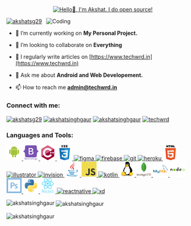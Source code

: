 <p align="center"><a href="https://anuraghazra.github.io"><img width="60%" alt="Hello👋, I'm Akshat. I do open source!" src="https://blogger.googleusercontent.com/img/b/R29vZ2xl/AVvXsEhLZa9zfSaZFcZVt2yvtHe1kc4qbVyDlJ70fpmlihDLjU3G7jtLX50NM83zTPpCVmK_TEhtl0C0vmVSKxRIkASfYcx8Q5BkUla-gM7UN0DYmFq6d-Uv3PyrCqYZu4xgm-CYmnJTQrc8vVcsXly3xRiziM7RY6txWu_BXhhTqEbvm-Q_zuxsZfpEs4S9rg/s16000/banner.png" /></a></p>
<img align="right" alt="Coding" width="400" src="https://blogger.googleusercontent.com/img/a/AVvXsEg0v-gEmd0x93a8KuFrkQxxvLFeWQOlDPXnBpwXyaLvDyL_ZXUk2MKmDrASNo9QY1d402I1Lc3B0bd-7-nz93P3598IIZDHnI1Qd-a2AAVleFBxVEQig-Cnjmdvt9XnTCHafGWBJlzP6N7OBLLDCs5F7U8PSnszzqBBQPIzeavcIn1ky7RnI2Amh1uSjA">



<p align="left"> <a href="https://twitter.com/akshatsg29" target="blank"><img src="https://img.shields.io/twitter/follow/akshatsg29?logo=twitter&style=for-the-badge" alt="akshatsg29" /></a> </p>

- 🔭 I’m currently working on **My Personal Project.**

- 👯 I’m looking to collaborate on **Everything**

- 📝 I regularly write articles on [https://www.techwrd.in](https://www.techwrd.in)

- 💬 Ask me about **Android and Web Developement.**

- 📫 How to reach me **admin@techwrd.in**

<h3 align="left">Connect with me:</h3>
<p align="left">
<a href="https://twitter.com/akshatsg29" target="blank"><img align="center" src="https://raw.githubusercontent.com/rahuldkjain/github-profile-readme-generator/master/src/images/icons/Social/twitter.svg" alt="akshatsg29" height="30" width="40" /></a>
<a href="https://linkedin.com/in/akshatsinghgaur" target="blank"><img align="center" src="https://raw.githubusercontent.com/rahuldkjain/github-profile-readme-generator/master/src/images/icons/Social/linked-in-alt.svg" alt="akshatsinghgaur" height="30" width="40" /></a>
<a href="https://instagram.com/akshatsinghgaur" target="blank"><img align="center" src="https://raw.githubusercontent.com/rahuldkjain/github-profile-readme-generator/master/src/images/icons/Social/instagram.svg" alt="akshatsinghgaur" height="30" width="40" /></a>
<a href="https://www.youtube.com/c/techwrd" target="blank"><img align="center" src="https://raw.githubusercontent.com/rahuldkjain/github-profile-readme-generator/master/src/images/icons/Social/youtube.svg" alt="techwrd" height="30" width="40" /></a>
</p>

<h3 align="left">Languages and Tools:</h3>
<p align="left"> <a href="https://developer.android.com" target="_blank" rel="noreferrer"> <img src="https://raw.githubusercontent.com/devicons/devicon/master/icons/android/android-original-wordmark.svg" alt="android" width="40" height="40"/> </a> <a href="https://getbootstrap.com" target="_blank" rel="noreferrer"> <img src="https://raw.githubusercontent.com/devicons/devicon/master/icons/bootstrap/bootstrap-plain-wordmark.svg" alt="bootstrap" width="40" height="40"/> </a> <a href="https://www.w3schools.com/cpp/" target="_blank" rel="noreferrer"> <img src="https://raw.githubusercontent.com/devicons/devicon/master/icons/cplusplus/cplusplus-original.svg" alt="cplusplus" width="40" height="40"/> </a> <a href="https://www.w3schools.com/css/" target="_blank" rel="noreferrer"> <img src="https://raw.githubusercontent.com/devicons/devicon/master/icons/css3/css3-original-wordmark.svg" alt="css3" width="40" height="40"/> </a> <a href="https://www.figma.com/" target="_blank" rel="noreferrer"> <img src="https://www.vectorlogo.zone/logos/figma/figma-icon.svg" alt="figma" width="40" height="40"/> </a> <a href="https://firebase.google.com/" target="_blank" rel="noreferrer"> <img src="https://www.vectorlogo.zone/logos/firebase/firebase-icon.svg" alt="firebase" width="40" height="40"/> </a> <a href="https://git-scm.com/" target="_blank" rel="noreferrer"> <img src="https://www.vectorlogo.zone/logos/git-scm/git-scm-icon.svg" alt="git" width="40" height="40"/> </a> <a href="https://heroku.com" target="_blank" rel="noreferrer"> <img src="https://www.vectorlogo.zone/logos/heroku/heroku-icon.svg" alt="heroku" width="40" height="40"/> </a> <a href="https://www.w3.org/html/" target="_blank" rel="noreferrer"> <img src="https://raw.githubusercontent.com/devicons/devicon/master/icons/html5/html5-original-wordmark.svg" alt="html5" width="40" height="40"/> </a> <a href="https://www.adobe.com/in/products/illustrator.html" target="_blank" rel="noreferrer"> <img src="https://www.vectorlogo.zone/logos/adobe_illustrator/adobe_illustrator-icon.svg" alt="illustrator" width="40" height="40"/> </a> <a href="https://www.invisionapp.com/" target="_blank" rel="noreferrer"> <img src="https://www.vectorlogo.zone/logos/invisionapp/invisionapp-icon.svg" alt="invision" width="40" height="40"/> </a> <a href="https://www.java.com" target="_blank" rel="noreferrer"> <img src="https://raw.githubusercontent.com/devicons/devicon/master/icons/java/java-original.svg" alt="java" width="40" height="40"/> </a> <a href="https://developer.mozilla.org/en-US/docs/Web/JavaScript" target="_blank" rel="noreferrer"> <img src="https://raw.githubusercontent.com/devicons/devicon/master/icons/javascript/javascript-original.svg" alt="javascript" width="40" height="40"/> </a> <a href="https://kotlinlang.org" target="_blank" rel="noreferrer"> <img src="https://www.vectorlogo.zone/logos/kotlinlang/kotlinlang-icon.svg" alt="kotlin" width="40" height="40"/> </a> <a href="https://www.linux.org/" target="_blank" rel="noreferrer"> <img src="https://raw.githubusercontent.com/devicons/devicon/master/icons/linux/linux-original.svg" alt="linux" width="40" height="40"/> </a> <a href="https://www.mongodb.com/" target="_blank" rel="noreferrer"> <img src="https://raw.githubusercontent.com/devicons/devicon/master/icons/mongodb/mongodb-original-wordmark.svg" alt="mongodb" width="40" height="40"/> </a> <a href="https://www.mysql.com/" target="_blank" rel="noreferrer"> <img src="https://raw.githubusercontent.com/devicons/devicon/master/icons/mysql/mysql-original-wordmark.svg" alt="mysql" width="40" height="40"/> </a> <a href="https://nodejs.org" target="_blank" rel="noreferrer"> <img src="https://raw.githubusercontent.com/devicons/devicon/master/icons/nodejs/nodejs-original-wordmark.svg" alt="nodejs" width="40" height="40"/> </a> <a href="https://www.photoshop.com/en" target="_blank" rel="noreferrer"> <img src="https://raw.githubusercontent.com/devicons/devicon/master/icons/photoshop/photoshop-line.svg" alt="photoshop" width="40" height="40"/> </a> <a href="https://www.python.org" target="_blank" rel="noreferrer"> <img src="https://raw.githubusercontent.com/devicons/devicon/master/icons/python/python-original.svg" alt="python" width="40" height="40"/> </a> <a href="https://reactjs.org/" target="_blank" rel="noreferrer"> <img src="https://raw.githubusercontent.com/devicons/devicon/master/icons/react/react-original-wordmark.svg" alt="react" width="40" height="40"/> </a> <a href="https://reactnative.dev/" target="_blank" rel="noreferrer"> <img src="https://reactnative.dev/img/header_logo.svg" alt="reactnative" width="40" height="40"/> </a> <a href="https://www.adobe.com/products/xd.html" target="_blank" rel="noreferrer"> <img src="https://cdn.worldvectorlogo.com/logos/adobe-xd.svg" alt="xd" width="40" height="40"/> </a> </p>

<p><img align="left" src="https://github-readme-stats.vercel.app/api/top-langs?username=akshatsinghgaur&show_icons=true&locale=en&layout=compact" alt="akshatsinghgaur" /></p>

<p>&nbsp;<img align="center" src="https://github-readme-stats.vercel.app/api?username=akshatsinghgaur&show_icons=true&locale=en" alt="akshatsinghgaur" /></p>

<p><img align="center" src="https://github-readme-streak-stats.herokuapp.com/?user=akshatsinghgaur&" alt="akshatsinghgaur" /></p>
